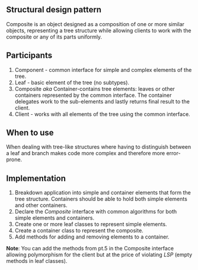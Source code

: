 ## Structural design pattern

Composite is an object designed as a composition of one or more similar objects, representing
a tree structure while allowing clients to work with
the composite or any of its parts uniformly.

## Participants

1. Component - common interface for simple and complex elements of the tree.
2. Leaf - basic element of the tree (no subtypes).
3. Composite _aka_ Container-contains tree elements: leaves or other containers represented by the common interface. 
   The container delegates work to the sub-elements and lastly returns final result to the client.
4. Client - works with all elements of the tree using the common interface.

## When to use
When dealing with tree-like structures where having to distinguish between a leaf and branch makes code more complex 
and therefore more error-prone.

## Implementation

1. Breakdown application into simple and container elements that form the tree structure. Containers should be able 
   to hold both simple elements and other containers.
2. Declare the _Composite_ interface with common algorithms for both simple elements and containers.
3. Create one or more leaf classes to represent simple elements.
4. Create a container class to represent the composite.
5. Add methods for adding and removing elements to a container.

**Note**: You can add the methods from pt.5 in the Composite interface allowing polymorphism for the client but at the 
price of violating _LSP_ (empty methods in leaf classes).
